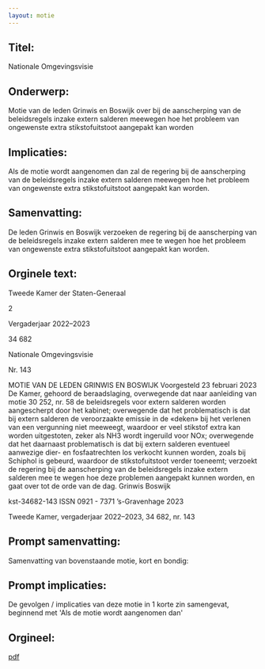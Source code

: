 ```yaml
---
layout: motie
---
```

## Titel:
Nationale Omgevingsvisie
## Onderwerp:
Motie van de leden Grinwis en Boswijk over bij de aanscherping van de beleidsregels inzake extern salderen meewegen hoe het probleem van ongewenste extra stikstofuitstoot aangepakt kan worden 
## Implicaties:

Als de motie wordt aangenomen dan zal de regering bij de aanscherping van de beleidsregels inzake extern salderen meewegen hoe het probleem van ongewenste extra stikstofuitstoot aangepakt kan worden.
## Samenvatting:

De leden Grinwis en Boswijk verzoeken de regering bij de aanscherping van de beleidsregels inzake extern salderen mee te wegen hoe het probleem van ongewenste extra stikstofuitstoot aangepakt kan worden.
## Orginele text:


Tweede Kamer der Staten-Generaal

2

Vergaderjaar 2022–2023

34 682

Nationale Omgevingsvisie

Nr. 143

MOTIE VAN DE LEDEN GRINWIS EN BOSWIJK
Voorgesteld 23 februari 2023
De Kamer,
gehoord de beraadslaging,
overwegende dat naar aanleiding van motie 30 252, nr. 58 de beleidsregels voor extern salderen worden aangescherpt door het kabinet;
overwegende dat het problematisch is dat bij extern salderen de
veroorzaakte emissie in de «deken» bij het verlenen van een vergunning
niet meeweegt, waardoor er veel stikstof extra kan worden uitgestoten,
zeker als NH3 wordt ingeruild voor NOx;
overwegende dat het daarnaast problematisch is dat bij extern salderen
eventueel aanwezige dier- en fosfaatrechten los verkocht kunnen worden,
zoals bij Schiphol is gebeurd, waardoor de stikstofuitstoot verder
toeneemt;
verzoekt de regering bij de aanscherping van de beleidsregels inzake
extern salderen mee te wegen hoe deze problemen aangepakt kunnen
worden,
en gaat over tot de orde van de dag.
Grinwis
Boswijk

kst-34682-143
ISSN 0921 - 7371
’s-Gravenhage 2023

Tweede Kamer, vergaderjaar 2022–2023, 34 682, nr. 143


## Prompt samenvatting:
Samenvatting van bovenstaande motie, kort en bondig:


## Prompt implicaties:
De gevolgen / implicaties van deze motie in 1 korte zin samengevat, beginnend met 'Als de motie wordt aangenomen dan' 

## Orgineel:
[pdf](https://gegevensmagazijn.tweedekamer.nl/OData/v4/2.0/Document(d3ffcd88-5c78-4180-80dd-0559b59a5bae)/resource)
